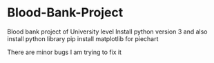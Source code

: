 # Blood-Bank-Project
Blood bank project of University level 
Install python version 3
and also install python library 
pip install matplotlib 
for piechart 

There are minor bugs I am trying to fix it 

